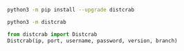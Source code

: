 ```bash
python3 -m pip install --upgrade distcrab
```

```bash
python3 -m distcrab
```

```python
from distcrab import Distcrab
Distcrab(ip, port, username, password, version, branch)
```
